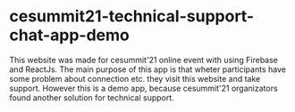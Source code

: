 # cesummit21-technical-support-chat-app-demo
This website was made for cesummit'21 online event with using Firebase and ReactJs. 
The main purpose of this app is that wheter participants have some problem about connection etc. they visit this website and take support. 
However this is a demo app, because cesummit'21 organizators found another solution for technical support.
